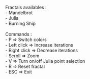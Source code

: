 Fractals availables :<br/>
	- Mandelbrot<br/>
	- Julia<br/>
	- Burning Ship<br/>
<br/>
Commands :<br/>
	- P 			=> Switch colors<br/>
	- Left click 	=> Increase iterations<br/>
	- Right click 	=> Decrease iterations<br/>
	- Scroll 		=> Zoom<br/>
	- V 			=> Turn on/off Julia point selection<br/>
	- R 			=> Reset fractal<br/>
	- ESC 			=> Exit<br/>